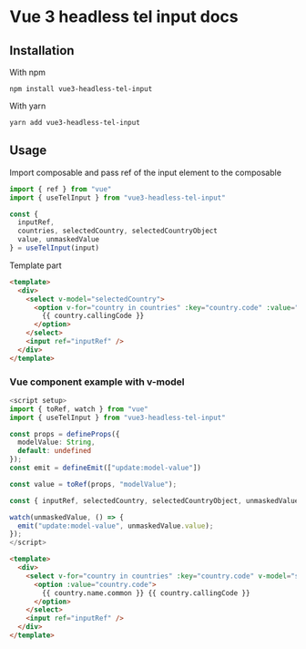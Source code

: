 <script setup lang="ts">
import { ref } from "vue";

const value = ref();
</script>

# Vue 3 headless tel input docs

## Installation

With npm

```npm install vue3-headless-tel-input```

With yarn

`yarn add vue3-headless-tel-input`


## Usage

Import composable and pass ref of the input element to the composable

```ts
import { ref } from "vue"
import { useTelInput } from "vue3-headless-tel-input"

const { 
  inputRef,
  countries, selectedCountry, selectedCountryObject
  value, unmaskedValue 
} = useTelInput(input)
```

Template part

```html
<template>
  <div>
    <select v-model="selectedCountry">
      <option v-for="country in countries" :key="country.code" :value="country.code">
        {{ country.callingCode }}
      </option>
    </select>
    <input ref="inputRef" />
  </div>
</template>
```


### Vue component example with v-model

```ts
<script setup>
import { toRef, watch } from "vue"
import { useTelInput } from "vue3-headless-tel-input"

const props = defineProps({
  modelValue: String,
  default: undefined
});
const emit = defineEmit(["update:model-value"])

const value = toRef(props, "modelValue");

const { inputRef, selectedCountry, selectedCountryObject, unmaskedValue } = useTelInput(value);

watch(unmaskedValue, () => {
  emit("update:model-value", unmaskedValue.value);
});
</script>
```

```html
<template>
  <div>
    <select v-for="country in countries" :key="country.code" v-model="selectedCountry">
      <option :value="country.code">
        {{ country.name.common }} {{ country.callingCode }}
      </option>
    </select>
    <input ref="inputRef" />
  </div>
</template>
```